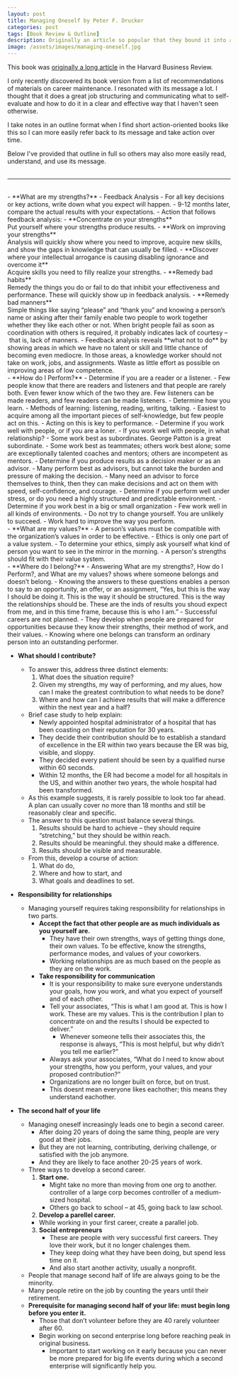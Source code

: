 ```yaml
---
layout: post
title: Managing Oneself by Peter F. Drucker
categories: post
tags: [Book Review & Outline]
description: Originally an article so popular that they bound it into a book.
image: /assets/images/managing-oneself.jpg
---
```


This book was [originally a long article](https://hbr.org/2005/01/managing-oneself) in the Harvard Business Review. 

I only recently discovered its book version from a list of recommendations of materials on career maintenance. I resonated with its message a lot. I thought that it does a great job structuring and communicating what to self-evaluate and how to do it in a clear and effective way that I haven't seen otherwise. 

I take notes in an outline format when I find short action-oriented books like this so I can more easily refer back to its message and take action over time. 

Below I've provided that outline in full so others may also more easily read, understand, and use its message. 
<br>
<br>

---

<br>
- **What are my strengths?**
	- Feedback Analysis
		- For all key decisions or key actions, write down what you expect will happen. 
		- 9-12 months later, compare the actual results with your expectations. 
	- Action that follows feedback analysis:
		- **Concentrate on your strengths**
		<br>Put yourself where your strengths produce results.
		- **Work on improving your strengths**<br> 
		Analysis will quickly show where you need to improve, acquire new skills, and show the gaps in knowledge that can usually be filled. 
		- **Discover where your intellectual arrogance is causing disabling ignorance and overcome it**<br>
		Acquire skills you need to filly realize your strengths.
		- **Remedy bad habits**
		<br>Remedy the things you do or fail to do that inhibit your effectiveness and performance. These will quickly show up in feedback analysis. 
		- **Remedy bad manners**<br>
		Simple things like saying “please” and “thank you” and knowing a person’s name or asking after their family enable two people to work together whether they like each other or not. When bright people fail as soon as coordination with others is required, it probably indicates lack of courtesy – that is, lack of manners. 
	- Feedback analysis reveals **what not to do** by showing areas in which we have no talent or skill and little chance of becoming even mediocre. In those areas, a knowledge worker should not take on work, jobs, and assignments. Waste as little effort as possible on improving areas of low competence. 
<br>
- **How do I Perform?**
	- Determine if you are a reader or a listener.
		- Few people know that there are readers and listeners and that people are rarely both. Even fewer know which of the two they are. Few listeners can be made readers, and few readers can be made listeners. 
	- Determine how you learn.
  	- Methods of learning: listening, reading, writing, talking. 
  	- Easiest to acquire among all the important pieces of self-knowledge, but few people act on this. 
  	- Acting on this is key to performance. 
	- Determine if you work well with people, or if you are a loner.
  	- If you work well with people, in what relationship? 
  	- Some work best as subordinates. George Patton is a great subordinate. 
  	- Some work best as teammates; others work best alone; some are exceptionally talented coaches and mentors; others are incompetent as mentors.
	- Determine if you produce results as a decision maker or as an advisor.
  	- Many perform best as advisors, but cannot take the burden and pressure of making the decision. 
  	- Many need an advisor to force themselves to think, then they can make decisions and act on them with speed, self-confidence, and courage. 
	- Determine if you perform well under stress, or do you need a highly structured and predictable environment.
	- Determine if you work best in a big or small organization
  	- Few work well in all kinds of environments. 
  - Do not try to change yourself. You are unlikely to succeed.
  - Work hard to improve the way you perform.
<br>
- **What are my values?**
	- A person’s values must be compatible with the organization’s values in order to be effective.
	- Ethics is only one part of a value system.
	- To determine your ethics, simply ask yourself what kind of person you want to see in the mirror in the morning.
	- A person's strengths should fit with their value system.
<br>
- **Where do I belong?**
	- Answering What are my strengths?, How do I Perform?, and What are my values? shows where someone belongs and doesn’t belong.
	- Knowing the answers to these questions enables a person to say to an opportunity, an offer, or an assignment, “Yes, but this is the way I should be doing it. This is the way it should be structured. This is the way the relationships should be. These are the inds of results you shoud expect from me, and in this time frame, because this is who I am.”
	- Successful careers are not planned. 
	- They develop when people are prepared for opportunities because they know their strengths, their method of work, and their values. 
	- Knowing where one belongs can transform an ordinary person into an outstanding performer.

- **What should I contribute?**
	- To answer this, address three distinct elements: 
		1. What does the situation require? 
		2. Given my strengths, my way of performing, and my alues, how can I make the greatest contribution to what needs to be done? 
		3. Where and how can I achieve results that will make a difference within the next year and a half? 
	- Brief case study to help explain: 
		- Newly appointed hospital administrator of a hospital that has been coasting on their reputation for 30 years. 
		- They decide their contribution should be to establish a standard of excellence in the ER within two years because the ER was big, visible, and sloppy. 
		- They decided every patient should be seen by a qualified nurse within 60 seconds. 
		- Within 12 months, the ER had become a model for all hospitals in the US, and within another two years, the whole hospital had been transformed. 
	- As this example suggests, it is rarely possible to look too far ahead. A plan can usually cover no more than 18 months and still be reasonably clear and specific. 
	- The answer to this question must balance several things. 
		1. Results should be hard to achieve – they should require “stretching,” but they should be within reach.
		2. Results should be meaningful. they should make a difference. 
		3. Results should be visible and measurable. 
	- From this, develop a course of action: 
		1. What do do, 
		2. Where and how to start, and 
		3. What goals and deadlines to set.

- **Responsibility for relationships**
	- Managing yourself requires taking responsibility for relationships in two parts. 
		- **Accept the fact that other people are as much individuals as you yourself are.**
			- They have their own strengths, ways of getting things done, their own values. To be effective, know the strengths, performance modes, and values of your coworkers. 
			- Working relationships are as much based on the people as they are on the work.
		- **Take responsibility for communication**
			- It is your responsibility to make sure everyone understands your goals, how you work, and what you expect of yourself and of each other. 
			- Tell your associates, “This is what I am good at. This is how I work. These are my values. This is the contribution I plan to concentrate on and the results I should be expected to deliver.”
				- Whenever someone tells their associates this, the response is always, “This is most helpful, but why didn’t you tell me earlier?”
			- Always ask your associates, “What do I need to know about your strengths, how you perform, your values, and your proposed contribution?”
			- Organizations are no longer built on force, but on trust. 
			- This doesnt mean everyone likes eachother; this means they understand eachother.

- **The second half of your life**
	- Managing oneself increasingly leads one to begin a second career.
		- After doing 20 years of doing the same thing, people are very good at their jobs.
		- But they are not learning, contributing, deriving challenge, or satisfied with the job anymore.
		- And they are likely to face another 20-25 years of work. 
	- Three ways to develop a second career.
		1. **Start one.**
			- Might take no more than moving from one org to another. controller of a large corp becomes controller of a medium-sized hospital.
			- Others go back to school – at 45, going back to law school.
		2. **Develop a parellel career.**
		- While working in your first career, create a parallel job.
		3. **Social entrepreneurs**
			- These are people with very successful first careers. They love their work, but it no longer chalenges them. 
			- They keep doing what they have been doing, but spend less time on it. 
			- And also start another activity, usually a nonprofit. 
	- People that manage second half of life are always going to be the minority.
	- Many people retire on the job by counting the years until their retirement.
	- **Prerequisite for managing second half of your life: must begin long before you enter it.**
		- Those that don’t volunteer before they are 40 rarely volunteer after 60.
		- Begin working on second enterprise long before reaching peak in original business.
			- Important to start working on it early because you can never be more prepared for big life events during which a second enterprise will significantly help you.
